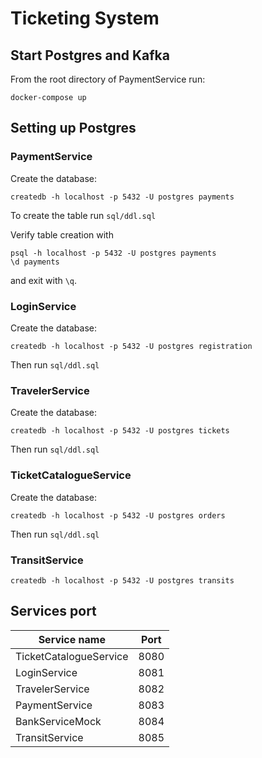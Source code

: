 # Ticketing System

## Start Postgres and Kafka

From the root directory of PaymentService run:

```
docker-compose up
```

## Setting up Postgres

### PaymentService

Create the database:

```
createdb -h localhost -p 5432 -U postgres payments
```

To create the table run `sql/ddl.sql`

Verify table creation with

```
psql -h localhost -p 5432 -U postgres payments 
\d payments
```

and exit with `\q`.

### LoginService

Create the database:

```
createdb -h localhost -p 5432 -U postgres registration
```

Then run `sql/ddl.sql`

### TravelerService

Create the database:

```
createdb -h localhost -p 5432 -U postgres tickets
```

Then run `sql/ddl.sql`

### TicketCatalogueService

Create the database:

```
createdb -h localhost -p 5432 -U postgres orders
```

Then run `sql/ddl.sql`

### TransitService

```
createdb -h localhost -p 5432 -U postgres transits
```

## Services port

| Service name           | Port |
|------------------------|------|
| TicketCatalogueService | 8080 |
| LoginService           | 8081 |
| TravelerService        | 8082 |
| PaymentService         | 8083 |
| BankServiceMock        | 8084 |
| TransitService         | 8085 |